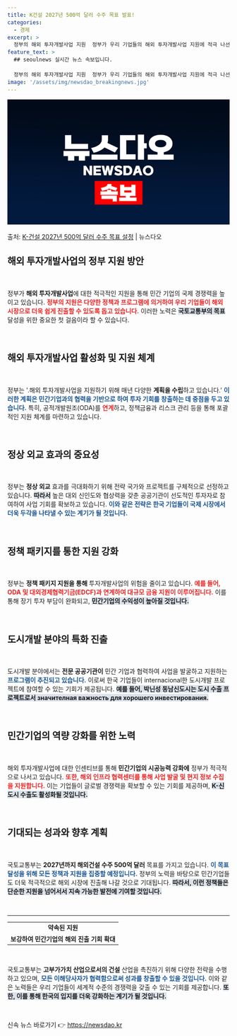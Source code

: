 ```yaml
---
title: K건설 2027년 500억 달러 수주 목표 발표!
categories:
  - 경제
excerpt: >
  정부의 해외 투자개발사업 지원  정부가 우리 기업들의 해외 투자개발사업 지원에 적극 나선다. 이를 통해 민관…
feature_text: >
  ## seoulnews 실시간 뉴스 속보입니다.

  정부의 해외 투자개발사업 지원  정부가 우리 기업들의 해외 투자개발사업 지원에 적극 나선다. 이를 통해 민관…
image: '/assets/img/newsdao_breakingnews.jpg'
---
```


![뉴스다오 속보](/assets/img/newsdao_breakingnews.jpg)

<p>출처: <a href="https://newsdao.kr/5004" rel="dofollow">K-건설 2027년 500억 달러 수주 목표 설정</a> | 뉴스다오</p>

<h2 data-ke-size="size26">해외 투자개발사업의 정부 지원 방안</h2>

<p data-ke-size="size16">&nbsp;</p>

정부가 <b>해외 투자개발사업</b>에 대한 적극적인 지원을 통해 민간 기업의 국제 경쟁력을 높이고 있습니다. <b><span style="color: #ee2323;">정부의 지원은 다양한 정책과 프로그램에 의거하여 우리 기업들이 해외 시장으로 더욱 쉽게 진출할 수 있도록 돕고 있습니다.</span></b> 이러한 노력은 <b><span style="background-color: #21538527;">국토교통부의 목표</span></b> 달성을 위한 중요한 첫 걸음이라 할 수 있습니다. 

<p data-ke-size="size16">&nbsp;</p>

<h2 data-ke-size="size26">해외 투자개발사업 활성화 및 지원 체계</h2>

<p data-ke-size="size16">&nbsp;</p>

정부는 '.해외 투자개발사업을 지원하기 위해 매년 다양한 <b>계획을 수립</b>하고 있습니다.' <b><span style="color: #1a5490;">이러한 계획은 민간기업과의 협력을 기반으로 하여 투자 기회를 창출하는 데 중점을 두고 있습니다.</span></b> 특히, 공적개발원조(ODA)를 <b><span style="color: #ee2323;">연계</span></b>하고, 정책금융과 리스크 관리 등을 통해 포괄적인 지원 체계를 마련하고 있습니다. 

<p data-ke-size="size16">&nbsp;</p>

<h2 data-ke-size="size26">정상 외교 효과의 중요성</h2>

<p data-ke-size="size16">&nbsp;</p>

정부는 <b>정상 외교</b> 효과를 극대화하기 위해 전략 국가와 프로젝트를 구체적으로 선정하고 있습니다. <b><span style="background-color: #21538527;">따라서</span></b> 높은 대외 신인도와 협상력을 갖춘 공공기관이 선도적인 투자자로 참여하여 사업 기회를 확보하고 있습니다. <b><span style="color: #1a5490;">이와 같은 전략은 한국 기업들이 국제 시장에서 더욱 두각을 나타낼 수 있는 계기가 될 것입니다.</span></b>

<p data-ke-size="size16">&nbsp;</p>

<h2 data-ke-size="size26">정책 패키지를 통한 지원 강화</h2>

<p data-ke-size="size16">&nbsp;</p>

정부는 <b>정책 패키지 지원을 통해</b> 투자개발사업의 위험을 줄이고 있습니다. <b><span style="color: #ee2323;">예를 들어, ODA 및 대외경제협력기금(EDCF)과 연계하여 대규모 금융 지원이 이루어집니다.</span></b> 이를 통해 장기 투자 부담이 완화되고, <b><span style="background-color: #21538527;">민간기업의 수익성이 높아질 것입니다.</span></b>

<p data-ke-size="size16">&nbsp;</p>

<h2 data-ke-size="size26">도시개발 분야의 특화 진출</h2>

<p data-ke-size="size16">&nbsp;</p>

도시개발 분야에서는 <b>전문 공공기관이</b> 민간 기업과 협력하여 사업을 발굴하고 지원하는 <b><span style="color: #1a5490;">프로그램이 추진되고 있습니다.</span></b> 이로써 한국 기업들이 internacional한 도시개발 프로젝트에 참여할 수 있는 기회가 제공됩니다. <b><span style="background-color: #21538527;">예를 들어, 박닌성 동남신도시는 도시 수출 프로젝트로서 значителная важность для хорошего инвестирования.</span></b>

<p data-ke-size="size16">&nbsp;</p>

<h2 data-ke-size="size26">민간기업의 역량 강화를 위한 노력</h2>

<p data-ke-size="size16">&nbsp;</p>

해외 투자개발사업에 대한 인센티브를 통해 <b>민간기업의 시공능력 강화에</b> 정부가 적극적으로 나서고 있습니다. <b><span style="color: #ee2323;">또한, 해외 인프라 협력센터를 통해 사업 발굴 및 현지 정보 수집을 지원합니다.</span></b> 이는 기업들이 글로벌 경쟁력을 확보할 수 있는 기회를 제공하며, <b><span style="background-color: #21538527;">K-신도시 수출도 활성화될 것입니다.</span></b>

<p data-ke-size="size16">&nbsp;</p>

<h2 data-ke-size="size26">기대되는 성과와 향후 계획</h2>

<p data-ke-size="size16">&nbsp;</p>

국토교통부는 <b>2027년까지 해외건설 수주 500억 달러</b> 목표를 가지고 있습니다. <b><span style="color: #1a5490;">이 목표 달성을 위해 모든 정책과 지원을 집중할 예정입니다.</span></b> 정부의 노력을 바탕으로 민간기업들도 더욱 적극적으로 해외 시장에 진출해 나갈 것으로 기대됩니다. <b><span style="background-color: #21538527;">따라서, 이런 정책들은 단순한 지원을 넘어서서 지속 가능한 발전에 기여할 것입니다.</span></b>

<p data-ke-size="size16">&nbsp;</p>

<hr />

<table>
    <tr>
        <td style="text-align: center; height: 17px;"><b>약속된 지원</b></td>
    </tr>
    <tr>
        <td style="text-align: center; height: 17px;"><b>보강하여 민간기업의 해외 진출 기회 확대</b></td>
    </tr>
</table>

<p data-ke-size="size16">&nbsp;</p>

국토교통부는 <b>고부가가치 산업으로서의 건설</b> 산업을 촉진하기 위해 다양한 전략을 수행하고 있으며, <b><span style="color: #1a5490;">모든 이해당사자가 협력함으로써 성과를 창출할 수 있을 것입니다.</span></b> 이와 같은 노력들은 우리 기업들이 세계적 수준의 경쟁력을 갖출 수 있는 기회를 제공합니다. <b><span style="background-color: #21538527;">또한, 이를 통해 한국의 입지를 더욱 강화하는 계기가 될 것입니다.</span></b>

<p data-ke-size="size16">&nbsp;</p> 

신속 뉴스 바로가기 👉 <a href="https://newsdao.kr" rel="dofollow">https://newsdao.kr</a>


